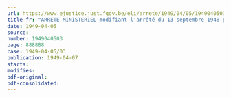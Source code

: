 ```yaml
---
url: https://www.ejustice.just.fgov.be/eli/arrete/1949/04/05/1949040503/justel
title-fr: "ARRETE MINISTERIEL modifiant l'arrêté du 13 septembre 1948 précisant les modalités d'application de l'arrêté du Régent du 17 janvier 1948 instituant une prime à la production de froment"
date: 1949-04-05
source:
number: 1949040503
page: 888888
case: 1949-04-05/03
publication: 1949-04-07
starts:
modifies:
pdf-original:
pdf-consolidated:
---
```


